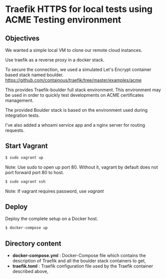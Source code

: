 # Traefik HTTPS for local tests using ACME Testing environment

## Objectives

We wanted a simple local VM to clone our remote cloud instances.
 
Use traefik as a reverse proxy in a docker stack. 

To secure the connection, we used a simulated Let's Encrypt container based stack named boulder.
https://github.com/containous/traefik/tree/master/examples/acme

This provides Traefik-boulder full stack environment.
This environment may be used in order to quickly test developments on ACME certificates management.

The provided Boulder stack is based on the environment used during integration tests.

I've also added a whoami service app and a nginx server for routing requests.

## Start Vagrant
```bash
$ sudo vagrant up
```

Note: Use sudo to open up port 80. Without it, vagrant by default does not port forward port 80 to host.

```bash
$ sudo vagrant ssh
```
Note: If vagrant requires password, use *vagrant*
## Deploy

Deploy the complete setup on a Docker host.

```bash
$ docker-compose up
```

## Directory content

* **docker-compose.yml** : Docker-Compose file which contains the description of Traefik and all the boulder stack containers to get,
* **traefik.toml** : Traefik configuration file used by the Traefik container described above,

